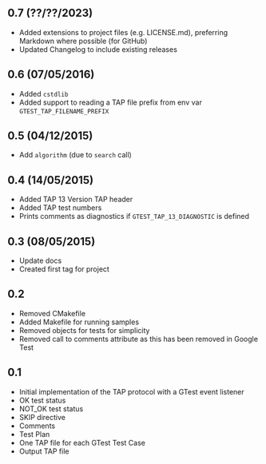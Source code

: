 ## 0.7 (??/??/2023)

- Added extensions to project files (e.g. LICENSE.md), preferring Markdown where possible (for GitHub)
- Updated Changelog to include existing releases

## 0.6 (07/05/2016)

- Added `cstdlib`
- Added support to reading a TAP file prefix from env var `GTEST_TAP_FILENAME_PREFIX`

## 0.5 (04/12/2015)

- Add `algorithm` (due to `search` call)

## 0.4 (14/05/2015)

- Added TAP 13 Version TAP header
- Added TAP test numbers
- Prints comments as diagnostics if `GTEST_TAP_13_DIAGNOSTIC` is defined

## 0.3 (08/05/2015)

* Update docs
* Created first tag for project

## 0.2

* Removed CMakefile
* Added Makefile for running samples
* Removed objects for tests for simplicity
* Removed call to comments attribute as this has been removed in Google Test

## 0.1

* Initial implementation of the TAP protocol with a GTest event listener
* OK test status
* NOT_OK test status
* SKIP directive
* Comments
* Test Plan
* One TAP file for each GTest Test Case
* Output TAP file